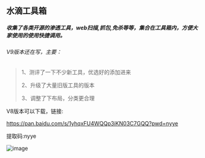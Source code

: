 ## 水滴工具箱

##### 收集了各类开源的渗透工具，web扫描,抓包,免杀等等，集合在工具箱内，方便大家使用的使用快捷调用。

###### V9版本还在写，主要：

> 1、测评了一下不少新工具，优选好的添加进来
>
> 2、升级了大量旧版工具的版本
>
> 3、调整了下布局，分类更合理



V8版本可以下载，链接:

https://pan.baidu.com/s/1yhqxFU4WQQp3iKN03C7GQQ?pwd=nyye

提取码:nyye






![image](https://github.com/user-attachments/assets/a36e8fbe-28b9-4dab-a9f0-ebbd3d2c80a5)
